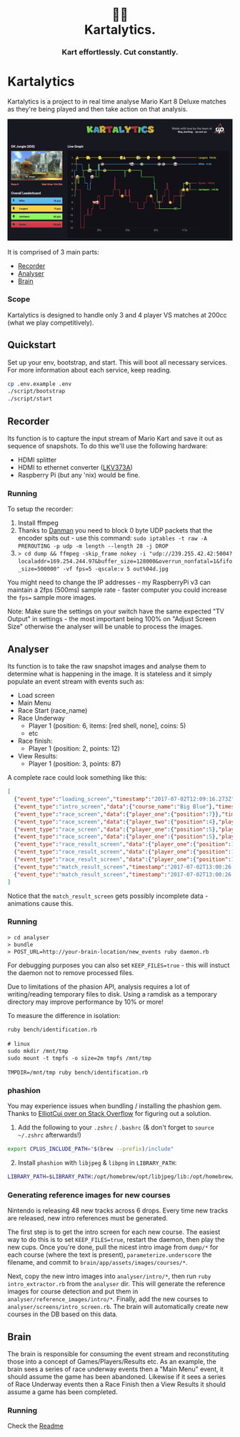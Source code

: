 <div align="center">
  <h1>😬🏁<br>Kartalytics.</h1>
  <h3>Kart effortlessly. Cut constantly.</h3>
</div>

# Kartalytics

Kartalytics is a project to in real time analyse Mario Kart 8 Deluxe matches as they're being played and then take action on that analysis.

![kartalytics](https://raw.githubusercontent.com/Ferocia/kartalytics/main/screenshots/kartistics.png)

It is comprised of 3 main parts:

- [Recorder](#recorder)
- [Analyser](#analyser)
- [Brain](#brain)

### Scope

Kartalytics is designed to handle only 3 and 4 player VS matches at 200cc (what we play competitively).

## Quickstart

Set up your env, bootstrap, and start. This will boot all necessary services. For more information about each service, keep reading.

```sh
cp .env.example .env
./script/bootstrap
./script/start
```

## Recorder

Its function is to capture the input stream of Mario Kart and save it out as sequence of snapshots. To do this we'll use the following hardware:
  - HDMI splitter
  - HDMI to ethernet converter ([LKV373A](http://www.ebay.com.au/itm/LKV373A-V3-0-HDMI-Extender-100-120M-HDMI-Extender-Over-Cat5-Cat6-TCP-IP-based-/162287794299))
  - Raspberry Pi (but any 'nix) would be fine.

### Running

To setup the recorder:

  1. Install ffmpeg
  2. Thanks to [Danman](https://blog.danman.eu/new-version-of-lenkeng-hdmi-over-ip-extender-lkv373a/) you need to block 0 byte UDP packets that the encoder spits out - use this command: `sudo iptables -t raw -A PREROUTING -p udp -m length --length 28 -j DROP`
  3. `> cd dump && ffmpeg -skip_frame nokey -i "udp://239.255.42.42:5004?localaddr=169.254.244.97&buffer_size=128000&overrun_nonfatal=1&fifo_size=500000" -vf fps=5 -qscale:v 5 out%04d.jpg`

You might need to change the IP addresses - my RaspberryPi v3 can maintain a 2fps (500ms) sample rate - faster computer you could increase the `fps=` sample more images.

Note: Make sure the settings on your switch have the same expected "TV Output" in settings - the most important being 100% on "Adjust Screen Size" otherwise the analyser will be unable to process the images.

## Analyser

Its function is to take the raw snapshot images and analyse them to determine what is happening in the image.  It is stateless and it simply populate an event stream with events such as:
  - Load screen
  - Main Menu
  - Race Start (race_name)
  - Race Underway
    - Player 1 (position: 6, items: [red shell, none], coins: 5)
    - etc
  - Race finish:
    - Player 1 (position: 2, points: 12)
  - View Results:
    - Player 1 (position: 3, points: 87)

A complete race could look something like this:

```json
[
  {"event_type":"loading_screen","timestamp":"2017-07-02T12:09:16.273Z"},
  {"event_type":"intro_screen","data":{"course_name":"Big Blue"},"timestamp":"2017-07-02T12:09:25.783Z"},
  {"event_type":"race_screen","data":{"player_one":{"position":7}},"timestamp":"2017-07-02T12:09:38.273Z"},
  {"event_type":"race_screen","data":{"player_two":{"position":4},"player_three":{"position":3},"player_four":{"position":2}},"timestamp":"2017-07-02T12:09:39.273Z"},
  {"event_type":"race_screen","data":{"player_one":{"position":5},"player_two":{"position":4}},"timestamp":"2017-07-02T12:09:41.773Z"},
  {"event_type":"race_screen","data":{"player_one":{"position":5},"player_two":{"position":4},"player_three":{"position":3},"player_four":{"position":7}},"timestamp":"2017-07-02T12:09:42.273Z"},
  {"event_type":"race_result_screen","data":{"player_one":{"position":1}},"timestamp":"2017-07-02T12:12:01.293Z"},
  {"event_type":"race_result_screen","data":{"player_one":{"position":1},"player_two":{"position":5},"player_three":{"position":8},"player_four":{"position":9}},"timestamp":"2017-07-02T12:12:01.813Z"},
  {"event_type":"race_result_screen","data":{"player_one":{"position":1},"player_two":{"position":5},"player_four":{"position":9}},"timestamp":"2017-07-02T12:12:03.793Z"},
  {"event_type":"match_result_screen","timestamp":"2017-07-02T13:00:26.038Z","data":{"player_two":{"position":5},"player_three":{"position":8},"player_four":{"position":9}}},
  {"event_type":"match_result_screen","timestamp":"2017-07-02T13:00:26.038Z","data":{"player_one":{"position":1},"player_two":{"position":5},"player_three":{"position":8},"player_four":{"position":9}}}
]
```

Notice that the `match_result_screen` gets possibly incomplete data - animations cause this.

### Running

```
> cd analyser
> bundle
> POST_URL=http://your-brain-location/new_events ruby daemon.rb
```

For debugging purposes you can also set `KEEP_FILES=true` - this will instuct the daemon not to remove processed files.

Due to limitations of the phasion API, analysis requires a lot of
writing/reading temporary files to disk. Using a ramdisk as a temporary
directory may improve performance by 10% or more!

To measure the difference in isolation:

```
ruby bench/identification.rb

# linux
sudo mkdir /mnt/tmp
sudo mount -t tmpfs -o size=2m tmpfs /mnt/tmp

TMPDIR=/mnt/tmp ruby bench/identification.rb
```

### phashion

You may experience issues when bundling / installing the phashion gem. Thanks to [ElliotCui over on Stack Overflow](https://stackoverflow.com/a/66494254) for figuring out a solution.

1. Add the following to your `.zshrc` / `.bashrc` (& don't forget to `source ~/.zshrc` afterwards!)

```sh
export CPLUS_INCLUDE_PATH="$(brew --prefix)/include"
```

2. Install `phashion` with `libjpeg` & `libpng` in `LIBRARY_PATH`:

```sh
LIBRARY_PATH=$LIBRARY_PATH:/opt/homebrew/opt/libjpeg/lib:/opt/homebrew/opt/libpng/lib gem install phashion -v '1.2.0'
```

### Generating reference images for new courses

Nintendo is releasing 48 new tracks across 6 drops. Every time new tracks are released, new intro references must be generated.

The first step is to get the intro screen for each new course. The easiest way to do this is to set `KEEP_FILES=true`, restart the daemon, then play the new cups. Once you're done, pull the nicest intro image from `dump/*` for each course (where the text is present), `parameterize.underscore` the filename, and commit to `brain/app/assets/images/courses/*`.

Next, copy the new intro images into `analyser/intro/*`, then run `ruby intro_extractor.rb` from the `analyser` dir. This will generate the reference images for course detection and put them in `analyser/reference_images/intro/*`. Finally, add the new courses to `analyser/screens/intro_screen.rb`. The brain will automatically create new courses in the DB based on this data.

## Brain

The brain is responsible for consuming the event stream and reconstituting those into a concept of Games/Players/Results etc.  As an example, the brain sees a series of race underway events then a "Main Menu" event, it should assume the game has been abandoned.  Likewise if it sees a series of Race Underway events then a Race Finish then a View Results it should assume a game has been completed.

### Running

Check the [Readme](./brain/README.md)
